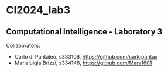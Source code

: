 # CI2024_lab3

## Computational Intelligence - Laboratory 3

Collaborators:
- Carlo di Pantaleo, s333106, https://github.com/carlopantax
- Marialuigia Brizzi, s334148, https://github.com/Mars1601